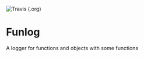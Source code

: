 ![Travis (.org)](https://img.shields.io/travis/axblueblader/master)

# Funlog

A logger for functions and objects with some functions
